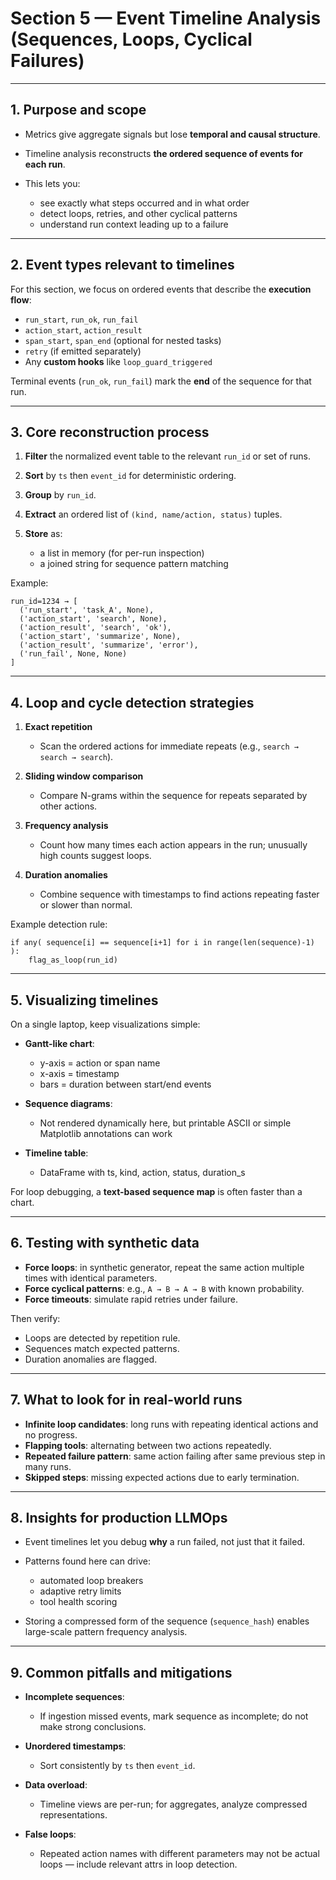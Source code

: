# Section 5 — Event Timeline Analysis (Sequences, Loops, Cyclical Failures)

---

## 1. Purpose and scope

* Metrics give aggregate signals but lose **temporal and causal structure**.
* Timeline analysis reconstructs **the ordered sequence of events for each run**.
* This lets you:

  * see exactly what steps occurred and in what order
  * detect loops, retries, and other cyclical patterns
  * understand run context leading up to a failure

---

## 2. Event types relevant to timelines

For this section, we focus on ordered events that describe the **execution flow**:

* `run_start`, `run_ok`, `run_fail`
* `action_start`, `action_result`
* `span_start`, `span_end` (optional for nested tasks)
* `retry` (if emitted separately)
* Any **custom hooks** like `loop_guard_triggered`

Terminal events (`run_ok`, `run_fail`) mark the **end** of the sequence for that run.

---

## 3. Core reconstruction process

1. **Filter** the normalized event table to the relevant `run_id` or set of runs.
2. **Sort** by `ts` then `event_id` for deterministic ordering.
3. **Group** by `run_id`.
4. **Extract** an ordered list of `(kind, name/action, status)` tuples.
5. **Store** as:

   * a list in memory (for per-run inspection)
   * a joined string for sequence pattern matching

Example:

```
run_id=1234 → [
  ('run_start', 'task_A', None),
  ('action_start', 'search', None),
  ('action_result', 'search', 'ok'),
  ('action_start', 'summarize', None),
  ('action_result', 'summarize', 'error'),
  ('run_fail', None, None)
]
```

---

## 4. Loop and cycle detection strategies

1. **Exact repetition**

   * Scan the ordered actions for immediate repeats (e.g., `search → search → search`).
2. **Sliding window comparison**

   * Compare N-grams within the sequence for repeats separated by other actions.
3. **Frequency analysis**

   * Count how many times each action appears in the run; unusually high counts suggest loops.
4. **Duration anomalies**

   * Combine sequence with timestamps to find actions repeating faster or slower than normal.

Example detection rule:

```
if any( sequence[i] == sequence[i+1] for i in range(len(sequence)-1) ):
    flag_as_loop(run_id)
```

---

## 5. Visualizing timelines

On a single laptop, keep visualizations simple:

* **Gantt-like chart**:

  * y-axis = action or span name
  * x-axis = timestamp
  * bars = duration between start/end events
* **Sequence diagrams**:

  * Not rendered dynamically here, but printable ASCII or simple Matplotlib annotations can work
* **Timeline table**:

  * DataFrame with ts, kind, action, status, duration\_s

For loop debugging, a **text-based sequence map** is often faster than a chart.

---

## 6. Testing with synthetic data

* **Force loops**: in synthetic generator, repeat the same action multiple times with identical parameters.
* **Force cyclical patterns**: e.g., `A → B → A → B` with known probability.
* **Force timeouts**: simulate rapid retries under failure.

Then verify:

* Loops are detected by repetition rule.
* Sequences match expected patterns.
* Duration anomalies are flagged.

---

## 7. What to look for in real-world runs

* **Infinite loop candidates**: long runs with repeating identical actions and no progress.
* **Flapping tools**: alternating between two actions repeatedly.
* **Repeated failure pattern**: same action failing after same previous step in many runs.
* **Skipped steps**: missing expected actions due to early termination.

---

## 8. Insights for production LLMOps

* Event timelines let you debug **why** a run failed, not just that it failed.
* Patterns found here can drive:

  * automated loop breakers
  * adaptive retry limits
  * tool health scoring
* Storing a compressed form of the sequence (`sequence_hash`) enables large-scale pattern frequency analysis.

---

## 9. Common pitfalls and mitigations

* **Incomplete sequences**:

  * If ingestion missed events, mark sequence as incomplete; do not make strong conclusions.
* **Unordered timestamps**:

  * Sort consistently by `ts` then `event_id`.
* **Data overload**:

  * Timeline views are per-run; for aggregates, analyze compressed representations.
* **False loops**:

  * Repeated action names with different parameters may not be actual loops — include relevant attrs in loop detection.

